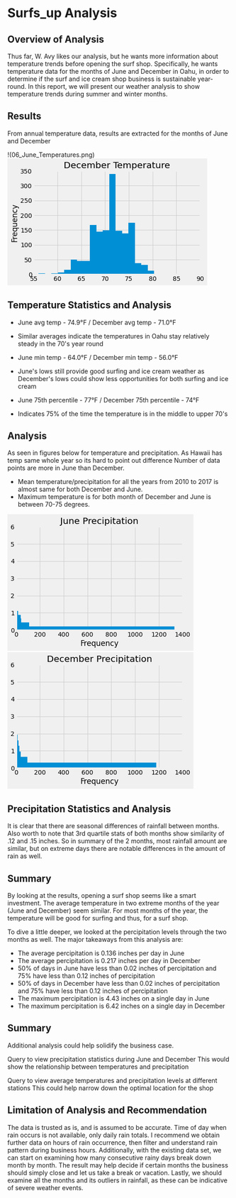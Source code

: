 # Surfs_up Analysis

## Overview of Analysis
Thus far, W. Avy likes our analysis, but he wants more information about temperature trends before opening the surf shop. Specifically, he wants temperature data for the months of June and December in Oahu, in order to determine if the surf and ice cream shop business is sustainable year-round. In this report, we will present our weather analysis to show temperature trends during summer and winter months.

## Results

From annual temperature data, results are extracted for the months of June and December

!(06_June_Temperatures.png)
!["December_Temperatures"](12_December_Temperatures.png)

## Temperature Statistics and Analysis

- June avg temp - 74.9°F / December avg temp - 71.0°F
- Similar averages indicate the temperatures in Oahu stay relatively steady in the 70's year round

- June min temp - 64.0°F / December min temp - 56.0°F
- June's lows still provide good surfing and ice cream weather as December's lows could show less opportunities for both surfing and ice cream

- June 75th percentile - 77°F / December 75th percentile - 74°F
- Indicates 75% of the time the temperature is in the middle to upper 70's

## Analysis

As seen in figures below for temperature and precipitation. As Hawaii has temp same whole year so its hard to point out difference Number of data points are more in June than December.

- Mean temperature/precipitation for all the years from 2010 to 2017 is almost same for both December and June.
- Maximum temperature is for both month of December and June is between 70-75 degrees.

!["June_Precipitation"](06_June_Precipitations.png)
!["December_Precipitation"](12_December_Precipitations.png)

## Precipitation Statistics and Analysis

It is clear that there are seasonal differences of rainfall between months.
Also worth to note that 3rd quartile stats of both months show similarity of .12 and .15 inches.
So in summary of the 2 months, most rainfall amount are similar, but on extreme days there are notable differences in the amount of rain as well.

## Summary

By looking at the results, opening a surf shop seems like a smart investment. The average temperature in two extreme months of the year (June and December) seem similar. For most months of the year, the temperature will be good for surfing and thus, for a surf shop.

To dive a little deeper, we looked at the percipitation levels through the two months as well. The major takeaways from this analysis are:

- The average percipitation is 0.136 inches per day in June
- The average percipitation is 0.217 inches per day in December
- 50% of days in June have less than 0.02 inches of percipitation and 75% have less than 0.12 inches of percipitation
- 50% of days in December have less than 0.02 inches of percipitation and 75% have less than 0.12 inches of percipitation
- The maximum percipitation is 4.43 inches on a single day in June
- The maximum percipitation is 6.42 inches on a single day in December


## Summary
Additional analysis could help solidify the business case.

Query to view precipitation statistics during June and December
This would show the relationship between temperatures and precipitation

Query to view average temperatures and precipitation levels at different stations
This could help narrow down the optimal location for the shop


## Limitation of Analysis and Recommendation
The data is trusted as is, and is assumed to be accurate.
Time of day when rain occurs is not available, only daily rain totals.
I recommend we obtain further data on hours of rain occurrence, then filter and understand rain pattern during business hours.
Additionally, with the existing data set, we can start on examining how many consecutive rainy days break down month by month. The result may help decide if certain months the business should simply close and let us take a break or vacation.
Lastly, we should examine all the months and its outliers in rainfall, as these can be indicative of severe weather events.
